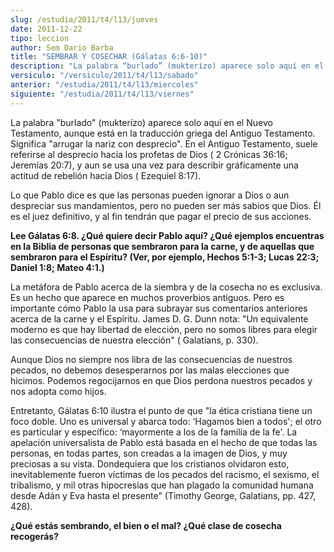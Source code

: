 ```yaml
---
slug: /estudia/2011/t4/l13/jueves
date: 2011-12-22
tipo: leccion
author: Sem Dario Barba
title: "SEMBRAR Y COSECHAR (Gálatas 6:6-10)"
description: "La palabra “burlado” (mukterízo) aparece solo aquí en el Nuevo Testamento,  aunque está en la traducción griega del Antiguo Testamento. Significa “arrugar  la nariz con desprecio”. En el Antiguo Testamento, suele referirse al desprecio  hacia los profetas de Dios ( 2 Crónicas ..."
versiculo: "/versiculo/2011/t4/l13/sabado"
anterior: "/estudia/2011/t4/l13/miercoles"
siguiente: "/estudia/2011/t4/l13/viernes"
---
```


La palabra "burlado" (mukterízo) aparece solo aquí en el Nuevo Testamento, aunque está en la traducción griega del Antiguo Testamento. Significa "arrugar la nariz con desprecio". En el Antiguo Testamento, suele referirse al desprecio hacia los profetas de Dios ( 2 Crónicas 36:16; Jeremías 20:7), y aun se usa una vez para describir gráficamente una actitud de rebelión hacia Dios ( Ezequiel 8:17).

Lo que Pablo dice es que las personas pueden ignorar a Dios o aun despreciar sus mandamientos, pero no pueden ser más sabios que Dios. Él es el juez definitivo, y al fin tendrán que pagar el precio de sus acciones.

**Lee Gálatas 6:8. ¿Qué quiere decir Pablo aquí? ¿Qué ejemplos encuentras en la Biblia de personas que sembraron para la carne, y de aquellas que sembraron para el Espíritu? (Ver, por ejemplo, Hechos 5:1-3; Lucas 22:3; Daniel 1:8; Mateo 4:1.)**

La metáfora de Pablo acerca de la siembra y de la cosecha no es exclusiva. Es un hecho que aparece en muchos proverbios antiguos. Pero es importante cómo Pablo la usa para subrayar sus comentarios anteriores acerca de la carne y el Espíritu. James D. G. Dunn nota: "Un equivalente moderno es que hay libertad de elección, pero no somos libres para elegir las consecuencias de nuestra elección" ( Galatians, p. 330).

Aunque Dios no siempre nos libra de las consecuencias de nuestros pecados, no debemos desesperarnos por las malas elecciones que hicimos. Podemos regocijarnos en que Dios perdona nuestros pecados y nos adopta como hijos.

Entretanto, Gálatas 6:10 ilustra el punto de que "la ética cristiana tiene un foco doble. Uno es universal y abarca todo: ‘Hagamos bien a todos'; el otro es particular y específico: ‘mayormente a los de la familia de la fe'. La apelación universalista de Pablo está basada en el hecho de que todas las personas, en todas partes, son creadas a la imagen de Dios, y muy preciosas a su vista. Dondequiera que los cristianos olvidaron esto, inevitablemente fueron víctimas de los pecados del racismo, el sexismo, el tribalismo, y mil otras hipocresías que han plagado la comunidad humana desde Adán y Eva hasta el presente" (Timothy George, Galatians, pp. 427, 428).

**¿Qué estás sembrando, el bien o el mal? ¿Qué clase de cosecha recogerás?**

